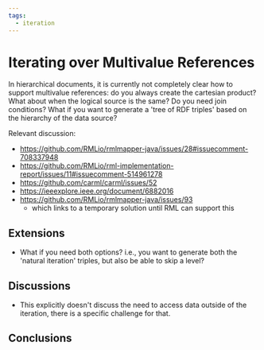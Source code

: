 ```yaml
---
tags:
  - iteration
---
```


# Iterating over Multivalue References

In hierarchical documents, it is currently not completely clear how to support multivalue references: do you always create the cartesian product? What about when the logical source is the same? Do you need join conditions? What if you want to generate a 'tree of RDF triples' based on the hierarchy of the data source?

Relevant discussion:

- <https://github.com/RMLio/rmlmapper-java/issues/28#issuecomment-708337948>
- <https://github.com/RMLio/rml-implementation-report/issues/11#issuecomment-514961278>
- <https://github.com/carml/carml/issues/52>
- <https://ieeexplore.ieee.org/document/6882016>
- <https://github.com/RMLio/rmlmapper-java/issues/93>
    - which links to a temporary solution until RML can support this

## Extensions

- What if you need both options? i.e., you want to generate both the 'natural iteration' triples, but also be able to skip a level?

## Discussions

- This explicitly doesn't discuss the need to access data outside of the iteration, there is a specific challenge for that.

## Conclusions
